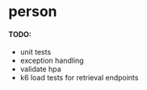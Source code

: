 # person

#### TODO:

- unit tests
- exception handling
- validate hpa
- k6 load tests for retrieval endpoints